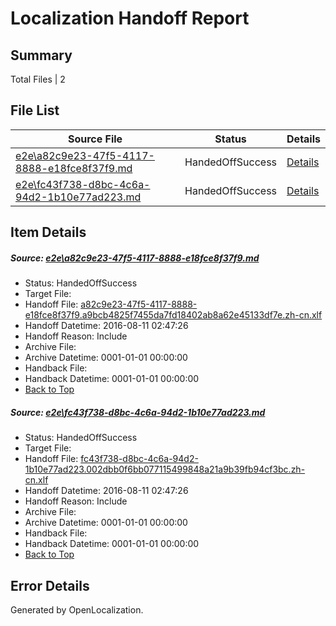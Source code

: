 # <a name='report-top'></a> Localization Handoff Report

## Summary
 Total Files | 2

## File List
 Source File | Status | Details 
 ----------- | ------ | ------- 
 [e2e\a82c9e23-47f5-4117-8888-e18fce8f37f9.md](https://github.com/OpenLocalizationTestOrg/oltest/blob/d1cdb9e6edea9d13ecbd3689cdc40c5127a30866/e2e/a82c9e23-47f5-4117-8888-e18fce8f37f9.md) | HandedOffSuccess | [Details](#a7c9e9e4698c56da0daa12ecdc95a52553a5ac063)
 [e2e\fc43f738-d8bc-4c6a-94d2-1b10e77ad223.md](https://github.com/OpenLocalizationTestOrg/oltest/blob/d1cdb9e6edea9d13ecbd3689cdc40c5127a30866/e2e/fc43f738-d8bc-4c6a-94d2-1b10e77ad223.md) | HandedOffSuccess | [Details](#a554850dcb562bd5a672323fb8b41ee4731924ea4)

## Item Details
##### <a name='a7c9e9e4698c56da0daa12ecdc95a52553a5ac063'></a> Source: [e2e\a82c9e23-47f5-4117-8888-e18fce8f37f9.md](https://github.com/OpenLocalizationTestOrg/oltest/blob/d1cdb9e6edea9d13ecbd3689cdc40c5127a30866/e2e/a82c9e23-47f5-4117-8888-e18fce8f37f9.md)
* Status: HandedOffSuccess
* Target File: 
* Handoff File: [a82c9e23-47f5-4117-8888-e18fce8f37f9.a9bcb4825f7455da7fd18402ab8a62e45133df7e.zh-cn.xlf](https://github.com/OpenLocalizationTestOrg/olhandoff-e2e/blob/485b356a9c57117a0dab15a0132785ee6a9782d8/ol-handoff/OpenLocalizationTestOrg/ol-test-zhcn/ci/ht/a82c9e23-47f5-4117-8888-e18fce8f37f9.a9bcb4825f7455da7fd18402ab8a62e45133df7e.zh-cn.xlf)
* Handoff Datetime: 2016-08-11 02:47:26
* Handoff Reason: Include
* Archive File: 
* Archive Datetime: 0001-01-01 00:00:00
* Handback File: 
* Handback Datetime: 0001-01-01 00:00:00
* [Back to Top](#report-top)

##### <a name='a554850dcb562bd5a672323fb8b41ee4731924ea4'></a> Source: [e2e\fc43f738-d8bc-4c6a-94d2-1b10e77ad223.md](https://github.com/OpenLocalizationTestOrg/oltest/blob/d1cdb9e6edea9d13ecbd3689cdc40c5127a30866/e2e/fc43f738-d8bc-4c6a-94d2-1b10e77ad223.md)
* Status: HandedOffSuccess
* Target File: 
* Handoff File: [fc43f738-d8bc-4c6a-94d2-1b10e77ad223.002dbb0f6bb077115499848a21a9b39fb94cf3bc.zh-cn.xlf](https://github.com/OpenLocalizationTestOrg/olhandoff-e2e/blob/485b356a9c57117a0dab15a0132785ee6a9782d8/ol-handoff/OpenLocalizationTestOrg/ol-test-zhcn/ci/ht/fc43f738-d8bc-4c6a-94d2-1b10e77ad223.002dbb0f6bb077115499848a21a9b39fb94cf3bc.zh-cn.xlf)
* Handoff Datetime: 2016-08-11 02:47:26
* Handoff Reason: Include
* Archive File: 
* Archive Datetime: 0001-01-01 00:00:00
* Handback File: 
* Handback Datetime: 0001-01-01 00:00:00
* [Back to Top](#report-top)


## Error Details

Generated by OpenLocalization.
